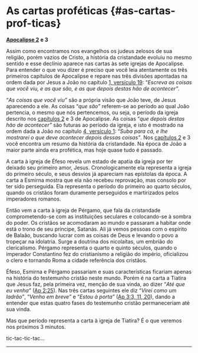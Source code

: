 # As cartas proféticas {#as-cartas-prof-ticas}

[**Apocalipse 2**](http://bibliaonline.com.br/acf/ap/2) **e 3**

Assim como encontramos nos evangelhos os judeus zelosos de sua religião, porém vazios de Cristo, a história da cristandade evoluiu no mesmo sentido e esse declínio aparece nas cartas às sete igrejas de Apocalipse. Para entender o que vou dizer é preciso que você leia atentamente os três primeiros capítulos de Apocalipse e repare nas três divisões apontadas na ordem dada por Jesus a João no capítulo [1, versículo 19](http://bibliaonline.com.br/acf/ap/1/19): “_Escreva as coisas que você viu, e as que são, e as que depois destas hão de acontecer”_.

“_As coisas que você viu”_ são a própria visão que João teve, de Jesus aparecendo a ele. As coisas “_que são”_ referem-se ao período ao qual João pertencia, o mesmo que nós pertencemos, ou seja, o período da igreja descrito nos [capítulos 2](http://bibliaonline.com.br/acf/ap/2) e 3 de Apocalipse. As coisas “_que depois destas hão de acontecer”_ são futuras ao período da igreja, e isto é mostrado na ordem dada a João no capítulo [4, versículo 1](http://bibliaonline.com.br/acf/ap/4/1): “_Suba para cá, e lhe mostrarei o que deve acontecer depois dessas coisas”_. Nos [capítulos 2](http://bibliaonline.com.br/acf/ap/2) e 3 você encontra um resumo da história da cristandade. Na época de João a maior parte ainda era profética, mas hoje quase tudo é passado.

A carta à igreja de Éfeso revela um estado de apatia da igreja por ter deixado seu primeiro amor, Jesus. Cronologicamente ela representa a igreja do primeiro século, e seus desvios já apareciam nas epístolas da época. A carta a Esmirna mostra que ela não recebeu reprovação, mas consolo por ter sido perseguida. Ela representa o período do primeiro ao quarto séculos, quando os cristãos foram duramente perseguidos e martirizados pelos imperadores romanos.

Então vem a carta à igreja de Pérgamo, que fala da cristandade comprometendo-se com as instituições seculares e colocando-se à sombra do poder. Os cristãos se acomodaram ao mundo e passaram a habitar onde está o trono de seu príncipe, Satanás. Ali já vemos pessoas com o espírito de Balaão, buscando lucrar com as coisas de Deus e levando o povo a tropeçar na idolatria. Surge a doutrina dos nicolaítas, um embrião do clericalismo. Pérgamo representa o quarto e quinto séculos, quando o imperador Constantino fez do cristianismo a religião do império, oficializou o clero e tornando Roma a cidade referência dos cristãos.

Éfeso, Esmirna e Pérgamo passariam e suas características ficariam apenas na história do testemunho cristão neste mundo. Porém é na carta a Tiatira que Jesus faz, pela primeira vez, menção de sua vinda, ao dizer “_Até que eu venha”_ ([Ap 2:25](http://bibliaonline.com.br/acf/ap/2/25)). Nas três cartas seguintes ele diz “_Virei como um ladrão”_, “_Venho em breve”_ e “_Estou à porta”_ ([Ap 3:3, 11, 20](http://bibliaonline.com.br/acf/ap/3/3,11,20)), dando a entender que estas quatro fases do testemunho cristão permaneceriam até sua vinda.

Mas que período representa a carta à igreja de Tiatira? É o que veremos nos próximos 3 minutos.

tic-tac-tic-tac...

*****